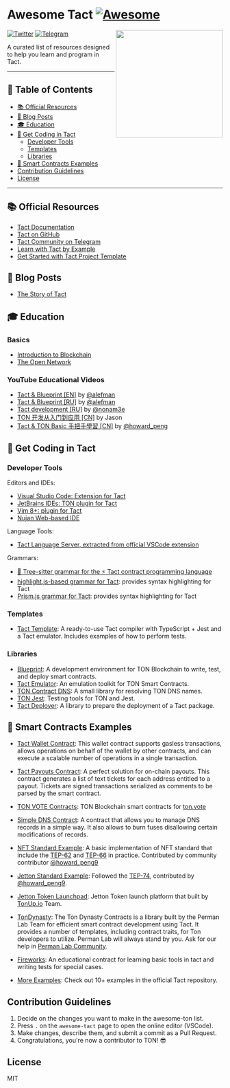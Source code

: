 <!-- omit from toc -->

# Awesome Tact [![Awesome](https://awesome.re/badge.svg)](https://awesome.re)

[<img src="Image/1.JPG" align="right" width="250">](https://ton.org)

[![Twitter](https://img.shields.io/twitter/follow/tact_language?style=social)](https://twitter.com/tact_language)
[![Telegram](https://img.shields.io/badge/telegram-Tact%20Community-blue?logo=telegram)](https://t.me/tactlang)

A curated list of resources designed to help you learn and program in Tact.

---

<!-- omit from toc -->

## 📖 Table of Contents

- [📚 Official Resources](#-official-resources)
- [🎤 Blog Posts](#-blog-posts)
- [🎓 Education](#-education)
- [🎯 Get Coding in Tact](#-get-coding-in-tact)
  - [Developer Tools](#developer-tools)
  - [Templates](#templates)
  - [Libraries](#libraries)
- [📜 Smart Contracts Examples](#-smart-contracts-examples)
- [Contribution Guidelines](#contribution-guidelines)
- [License](#license)

---

## 📚 Official Resources

- [Tact Documentation](https://tact-lang.org/)
- [Tact on GitHub](https://github.com/tact-lang/tact)
- [Tact Community on Telegram](https://t.me/tactlang)
- [Learn with Tact by Example](https://tact-by-example.org/)
- [Get Started with Tact Project Template](https://github.com/tact-lang/tact-template)

## 🎤 Blog Posts

- [The Story of Tact](https://blog.ton.org/the-story-of-tact)

## 🎓 Education

### Basics

- [Introduction to Blockchain](https://blog.ton.org/what-is-blockchain)
- [The Open Network](https://docs.ton.org/learn/introduction)

### YouTube Educational Videos

- [Tact & Blueprint [EN]](https://www.youtube.com/@AlefmanVladimirEN-xb4pq/videos) by [@alefman](https://t.me/alefman)
- [Tact & Blueprint [RU]](https://www.youtube.com/watch?v=isYBvzM-MfQ&list=PLOIvUFGfwP93tZI_WnaLyJsZlskU4ao92) by [@alefman](https://t.me/alefman)
- [Tact development [RU]](https://www.youtube.com/watch?v=S6wlNsKUHpE&list=PLyDBPwv9EPsAJpR7R0cC4kgo7BjiMmUy7&index=1) by [@nonam3e](https://t.me/nonam3e)
- [TON 开发从入门到应用 [CN]](https://openbuild.xyz/learn/challenges/2023609337/2939) by Jason
- [Tact & TON Basic 手把手學習 [CN]](https://www.youtube.com/@ton101_zh) by [@howard_peng](https://t.me/ton101_zh)

## 🎯 Get Coding in Tact

### Developer Tools

Editors and IDEs:
- [Visual Studio Code: Extension for Tact](https://marketplace.visualstudio.com/items?itemName=KonVik.tact-lang-vscode)
- [JetBrains IDEs: TON plugin for Tact](https://plugins.jetbrains.com/plugin/23382-ton)
- [Vim 8+: plugin for Tact](https://github.com/tact-lang/tact.vim)
- [Nujan Web-based IDE](https://ide.nujan.io)

Language Tools:
- [Tact Language Server, extracted from official VSCode extension](https://github.com/novusnota/tact-extracted-ls)

Grammars:
- [🌳 Tree-sitter grammar for the ⚡ Tact contract programming language](https://github.com/tact-lang/tree-sitter-tact)
- [highlight.js-based grammar for Tact](https://github.com/bakkenbaeck/highlightjs-tact): provides syntax highlighting for Tact
- [Prism.js grammar for Tact](https://github.com/novusnota/prism-ton/blob/main/langs/prism-tact.js): provides syntax highlighting for Tact

### Templates

- [Tact Template](https://github.com/tact-lang/tact-template): A ready-to-use Tact compiler with TypeScript + Jest and a Tact emulator. Includes examples of how to perform tests.

### Libraries

- [Blueprint](https://github.com/ton-community/blueprint): A development environment for TON Blockchain to write, test, and deploy smart contracts.
- [Tact Emulator](https://github.com/tact-lang/tact-emulator): An emulation toolkit for TON Smart Contracts.
- [TON Contract DNS](https://github.com/tact-lang/ton-contract-dns): A small library for resolving TON DNS names.
- [TON Jest](https://github.com/tact-lang/ton-jest): Testing tools for TON and Jest.
- [Tact Deployer](https://github.com/tact-lang/tact-deployer): A library to prepare the deployment of a Tact package.

## 📜 Smart Contracts Examples

- [Tact Wallet Contract](https://github.com/tact-lang/contract-wallet): This wallet contract supports gasless transactions, allows operations on behalf of the wallet by other contracts, and can execute a scalable number of operations in a single transaction.
- [Tact Payouts Contract](https://github.com/tact-lang/contract-payouts): A perfect solution for on-chain payouts. This contract generates a list of text tickets for each address entitled to a payout. Tickets are signed transactions serialized as comments to be parsed by the smart contract.
- [TON VOTE Contracts](https://github.com/orbs-network/ton-vote-contracts/tree/main): TON Blockchain smart contracts for [ton.vote](https://ton.vote/)
- [Simple DNS Contract](https://github.com/tact-lang/contract-dns-simple): A contract that allows you to manage DNS records in a simple way. It also allows to burn fuses disallowing certain modifications of records.
- [NFT Standard Example](https://github.com/howardpen9/nft-template-in-tact): A basic implementation of NFT standard that include the [TEP-62](https://github.com/ton-blockchain/TEPs/blob/master/text/0062-nft-standard.md) and [TEP-66](https://github.com/ton-blockchain/TEPs/blob/master/text/0066-nft-royalty-standard.md) in practice. Contributed by community contributor [@howard_peng9](https://dune.com/Howard_Peng)
- [Jetton Standard Example](https://github.com/howardpen9/jetton-implementation-in-tact): Followed the [TEP-74](https://github.com/ton-blockchain/TEPs/blob/master/text/0074-jettons-standard.md), contributed by [@howard_peng9](https://github.com/howardpen9).
- [Jetton Token Launchpad](https://github.com/microcosm-labs/tonup-contracts): Jetton Token launch platform that built by [TonUp.io](https://tonup.io) Team.
- [TonDynasty](https://github.com/Ton-Dynasty/tondynasty-contracts): The Ton Dynasty Contracts is a library built by the Perman Lab Team for efficient smart contract development using Tact. It provides a number of templates, including contract traits, for Ton developers to utilize.
  Perman Lab will always stand by you. Ask for our help in [Perman Lab Community](https://t.me/permanlab).
- [Fireworks](https://github.com/ton-community/tact-fireworks): An educational contract for learning basic tools in tact and writing tests for special cases.

- [More Examples](https://github.com/tact-lang/tact/tree/main/examples): Check out 10+ examples in the official Tact repository.

## Contribution Guidelines

1. Decide on the changes you want to make in the awesome-ton list.
2. Press `.` on the `awesome-tact` page to open the online editor (VSCode).
3. Make changes, describe them, and submit a commit as a Pull Request.
4. Congratulations, you're now a contributor to TON! 😎

## License

MIT
